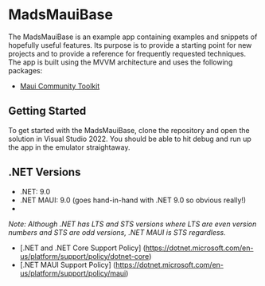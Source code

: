 # MadsMauiBase
The MadsMauiBase is an example app containing examples and snippets of hopefully useful features. Its purpose is to provide a starting point for new projects and to provide a reference for frequently requested techniques. The app is built using the MVVM architecture and uses the following packages:
- [Maui Community Toolkit](https://github.com/CommunityToolkit/Maui)

## Getting Started
To get started with the MadsMauiBase, clone the repository and open the solution in Visual Studio 2022. You should be able to hit debug and run up the app in the emulator straightaway.

## .NET Versions
- .NET: 9.0
- .NET MAUI: 9.0 (goes hand-in-hand with .NET 9.0 so obvious really!)
- 
_Note: Although .NET has LTS and STS versions where LTS are even version numbers and STS are odd versions, .NET MAUI is STS regardless._
- [.NET and .NET Core Support Policy] (https://dotnet.microsoft.com/en-us/platform/support/policy/dotnet-core)
- [.NET MAUI Support Policy] (https://dotnet.microsoft.com/en-us/platform/support/policy/maui)